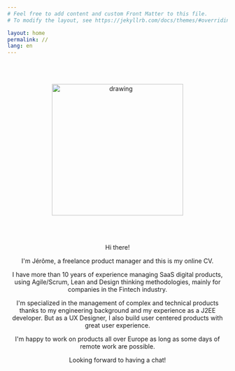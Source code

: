 ```yaml
---
# Feel free to add content and custom Front Matter to this file.
# To modify the layout, see https://jekyllrb.com/docs/themes/#overriding-theme-defaults

layout: home
permalink: //
lang: en
---
```


<div style="text-align: center;padding:50px">
    <img src="{{ site.baseurl }}/assets/img/profile_photo.jpg" alt="drawing" width="300"/>
</div>

<p style="text-align: center;">
Hi there!
</p>
<p style="text-align: center;">
I'm Jérôme, a freelance product manager and this is my online CV. 
</p>
<p style="text-align: center;">
I have more than 10 years of experience managing SaaS digital products, using Agile/Scrum, Lean and Design thinking  methodologies, mainly for companies in the Fintech industry.
</p>
<p style="text-align: center;">
I'm specialized in the management of complex and technical products thanks to my engineering background and my experience as a J2EE developer. But as a UX Designer, I also build user centered products with great user experience.
</p>
<p style="text-align: center;">
I'm happy to work on products all over Europe as long as some days of remote work are possible.
</p>
<p style="text-align: center;">
Looking forward to having a chat!
</p>